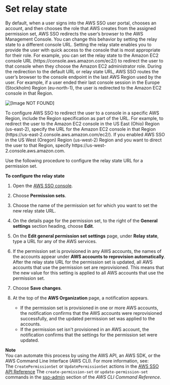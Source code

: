 # Set relay state<a name="howtopermrelaystate"></a>

By default, when a user signs into the AWS SSO user portal, chooses an account, and then chooses the role that AWS creates from the assigned permission set, AWS SSO redirects the user’s browser to the AWS Management Console\. You can change this behavior by setting the relay state to a different console URL\. Setting the relay state enables you to provide the user with quick access to the console that is most appropriate for their role\. For example, you can set the relay state to the Amazon EC2 console URL \(https://console\.aws\.amazon\.com/ec2/\) to redirect the user to that console when they choose the Amazon EC2 administrator role\. During the redirection to the default URL or relay state URL, AWS SSO routes the user’s browser to the console endpoint in the last AWS Region used by the user\. For example, if a user ended their last console session in the Europe \(Stockholm\) Region \(eu\-north\-1\), the user is redirected to the Amazon EC2 console in that Region\.

![\[Image NOT FOUND\]](http://docs.aws.amazon.com/singlesignon/latest/userguide/images/permission_sets_relay_state_newest.png)

To configure AWS SSO to redirect the user to a console in a specific AWS Region, include the Region specification as part of the URL\. For example, to redirect the user to the Amazon EC2 console in the US East \(Ohio\) Region \(us\-east\-2\), specify the URL for the Amazon EC2 console in that Region \(https://us\-east\-2\.console\.aws\.amazon\.com/ec2/\)\. If you enabled AWS SSO in the US West \(Oregon\) Region \(us\-west\-2\) Region and you want to direct the user to that Region, specify https://us\-west\-2\.console\.aws\.amazon\.com\. 

Use the following procedure to configure the relay state URL for a permission set\.

**To configure the relay state**

1. Open the [AWS SSO console](https://console.aws.amazon.com/singlesignon)\.

1. Choose **Permission sets**\.

1. Choose the name of the permission set for which you want to set the new relay state URL\.

1. On the details page for the permission set, to the right of the **General settings** section heading, choose **Edit**\.

1. On the **Edit general permission set settings** page, under **Relay state**, type a URL for any of the AWS services\.

1. If the permission set is provisioned in any AWS accounts, the names of the accounts appear under **AWS accounts to reprovision automatically**\. After the relay state URL for the permission set is updated, all AWS accounts that use the permission set are reprovisioned\. This means that the new value for this setting is applied to all AWS accounts that use the permission set\.

1. Choose **Save changes**\.

1. At the top of the **AWS Organization** page, a notification appears\.
   + If the permission set is provisioned in one or more AWS accounts, the notification confirms that the AWS accounts were reprovisioned successfully, and the updated permission set was applied to the accounts\.
   + If the permission set isn't provisioned in an AWS account, the notification confirms that the settings for the permission set were updated\.

**Note**  
You can automate this process by using the AWS API, an AWS SDK, or the AWS Command Line Interface \(AWS CLI\)\. For more information, see:   
The `CreatePermissionSet` or `UpdatePermissionSet` actions in the [AWS SSO API Reference](https://docs.aws.amazon.com/singlesignon/latest/APIReference/welcome.html) 
The `create-permission-set` or `update-permission-set` commands in the [sso\-admin](https://docs.aws.amazon.com/cli/latest/reference/sso-admin/index.html#cli-aws-sso-admin) section of the *AWS CLI Command Reference*\.